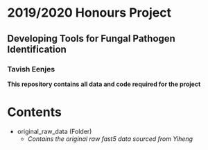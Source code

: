 # 2019/2020 Honours Project
## Developing Tools for Fungal Pathogen Identification
### Tavish Eenjes


**This repository contains all data and code required for the project**

Contents
========
- original_raw_data (Folder)
	- *Contains the original raw fast5 data sourced from Yiheng*
